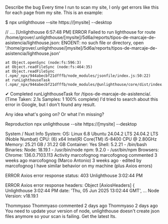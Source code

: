 Describe the bug
Every time I run to scan my site, I only get errors like this for each page from my site. This is an example:

$ npx unlighthouse --site https://[mysite] --desktop

// ....
[Unlighthouse 6:57:48 PM]  ERROR  Failed to run lighthouse for route /home/grover/.unlighthouse/[mysite]/5d6a/reports/tipos-de-marcaje-de-asistencia/lighthouse.json: ENOENT: no such file or directory, open '/home/grover/.unlighthouse/[mysite]/5d6a/reports/tipos-de-marcaje-de-asistencia/lighthouse.json'

    at Object.openSync (node:fs:596:3)
    at Object.readFileSync (node:fs:464:35)
    at Object.readFileSync (.npm/_npx/944abecbf21dfffb/node_modules/jsonfile/index.js:50:22)
    at runLighthouseTask (.npm/_npx/944abecbf21dfffb/node_modules/@unlighthouse/core/dist/index.mjs:1384:25)

✔ Completed runLighthouseTask for /tipos-de-marcaje-de-asistencia/. (Time Taken: 2.1s Samples: 1 100% complete)
I'd tried to search about this error in Google, but I don't found any result.

Any idea what's going on? Or what I'm missing?

Reproduction
npx unlighthouse --site https://[mysite] --desktop

System / Nuxt Info
System:
OS: Linux 6.8 Ubuntu 24.04.2 LTS 24.04.2 LTS (Noble Numbat)
CPU: (6) x64 Intel(R) Core(TM) i5-8400 CPU @ 2.80GHz
Memory: 25.21 GB / 31.22 GB
Container: Yes
Shell: 5.2.21 - /bin/bash
Binaries:
Node: 18.19.1 - /usr/bin/node
npm: 9.2.0 - /usr/bin/npm
Browsers:
Chrome: 136.0.7103.113
Activity
marcofognog
marcofognog commented 3 weeks ago
marcofognog
(Marco Antonio)
3 weeks ago · edited by marcofognog
I have similar behavior on my machine (plus Axios errors)

ERROR  Axios error response status: 403                                                                                       Unlighthouse 3:02:44 PM

ERROR  Axios error response headers: Object [AxiosHeaders] {                                                                  Unlighthouse 3:02:44 PM
date: 'Thu, 05 Jun 2025 13:02:44 GMT',
...
Node Version: v18.19.1

Thommyaso
Thommyaso commented 2 days ago
Thommyaso
2 days ago
You need to update your version of node, unlighthouse doesn't create json files anymore so your scan is failing. Get the latest lts.
